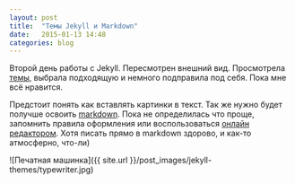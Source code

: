 ```yaml
---
layout: post
title:  "Темы Jekyll и Markdown"
date:   2015-01-13 14:48
categories: blog
---
```

Второй день работы с Jekyll. Пересмотрен внешний вид. Просмотрела [темы], выбрала подходящую и немного подправила под себя. Пока мне всё нравится.

Предстоит понять как вставлять картинки в текст. Так же нужно будет получше освоить [markdown]. Пока не определилась что проще, запомнить правила оформления или воспользоваться [онлайн редактором]. Хотя писать прямо в markdown здорово, и как-то атмосферно, что-ли)

![Печатная машинка]({{ site.url }}/post_images/jekyll-themes/typewriter.jpg)

[темы]:	http://jekyllthemes.org/
[markdown]:http://vstarkov.ru/markdown-basics/
[онлайн редактором]:https://stackedit.io/editor